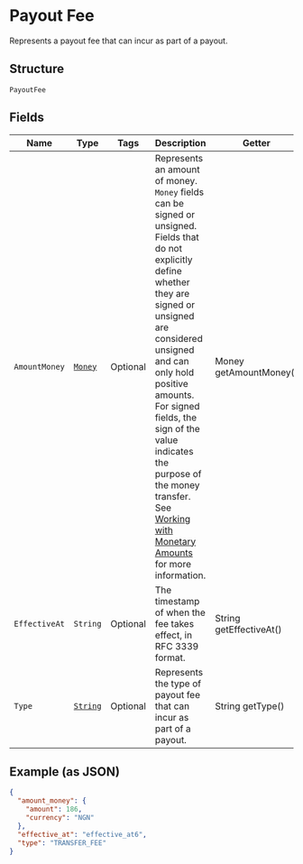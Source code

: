 
# Payout Fee

Represents a payout fee that can incur as part of a payout.

## Structure

`PayoutFee`

## Fields

| Name | Type | Tags | Description | Getter |
|  --- | --- | --- | --- | --- |
| `AmountMoney` | [`Money`](../../doc/models/money.md) | Optional | Represents an amount of money. `Money` fields can be signed or unsigned.<br>Fields that do not explicitly define whether they are signed or unsigned are<br>considered unsigned and can only hold positive amounts. For signed fields, the<br>sign of the value indicates the purpose of the money transfer. See<br>[Working with Monetary Amounts](https://developer.squareup.com/docs/build-basics/working-with-monetary-amounts)<br>for more information. | Money getAmountMoney() |
| `EffectiveAt` | `String` | Optional | The timestamp of when the fee takes effect, in RFC 3339 format. | String getEffectiveAt() |
| `Type` | [`String`](../../doc/models/payout-fee-type.md) | Optional | Represents the type of payout fee that can incur as part of a payout. | String getType() |

## Example (as JSON)

```json
{
  "amount_money": {
    "amount": 186,
    "currency": "NGN"
  },
  "effective_at": "effective_at6",
  "type": "TRANSFER_FEE"
}
```

